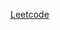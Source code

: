 [Leetcode](https://leetcode.com/problems/battleships-in-a-board/discuss/474020/Simple-O(1)-one-pass)

